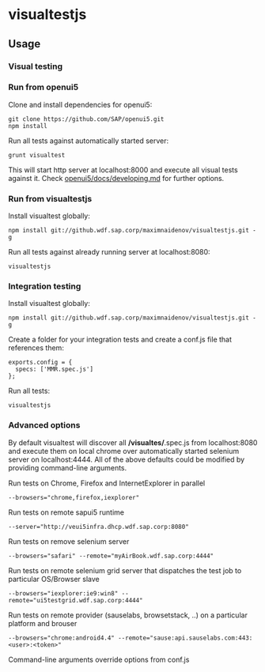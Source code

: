# visualtestjs

## Usage 

### Visual testing

### Run from openui5
Clone and install dependencies for openui5:
```
git clone https://github.com/SAP/openui5.git
npm install
```
Run all tests against automatically started server:
```
grunt visualtest
```
This will start http server at localhost:8000 and execute all visual tests against it.
Check [openui5/docs/developing.md](https://github.com/SAP/openui5/blob/master/docs/developing.md) for further options.

### Run from visualtestjs
Install visualtest globally:
```
npm install git://github.wdf.sap.corp/maximnaidenov/visualtestjs.git -g
```
Run all tests against already running server at localhost:8080:
```
visualtestjs
```

### Integration testing

Install visualtest globally:
```
npm install git://github.wdf.sap.corp/maximnaidenov/visualtestjs.git -g
```
Create a folder for your integration tests and create a conf.js file that references them:
```
exports.config = {
  specs: ['MMR.spec.js']
};
```
Run all tests:
```
visualtestjs
```

### Advanced options

By default visualtest will discover all **/visualtes/**.spec.js from localhost:8080 and execute them on local chrome over automatically started selenium server on localhost:4444.
All of the above defaults could be modified by providing command-line arguments.

Run tests on Chrome, Firefox and InternetExplorer in parallel 
```
--browsers="chrome,firefox,iexplorer" 
```
Run tests on remote sapui5 runtime
```
--server="http://veui5infra.dhcp.wdf.sap.corp:8080"  
```
Run tests on remove selenium server
```
--browsers="safari" --remote="myAirBook.wdf.sap.corp:4444" 
```
Run tests on remote selenium grid server that dispatches the test job to particular OS/Browser slave
```
--browsers="iexplorer:ie9:win8" --remote="ui5testgrid.wdf.sap.corp:4444" 
```
Run tests on remote provider (sauselabs, browsetstack, ..) on a particular platform and brouser
```
--browsers="chrome:android4.4" --remote="sause:api.sauselabs.com:443:<user>:<token>" 
```

Command-line arguments override options from conf.js
